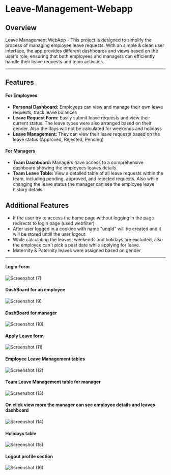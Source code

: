 # Leave-Management-Webapp

<h2>Overview</h2>
Leave Management WebApp - This project is designed to simplify the process of managing employee leave requests. With an simple & clean user interface, the app provides different dashboards and views based on the user's role, ensuring that both employees and managers can efficiently handle their leave requests and team activities.
<hr>

<h2>Features</h2>
<h4>For Employees</h4>
<ul>
  <li><strong>Personal Dashboard:</strong> Employees can view and manage their own leave requests, track leave balances</li>
  <li><strong>Leave Request Form:</strong> Easily submit leave requests and view their current status. The leave types were also arranged based on their gender. Also the days will not be calculated for weekends and holidays</li>
  <li><strong>Leave Management: </strong> They can view their leave requests based on the leave status (Approved, Rejected, Pending)</li>
</ul>
<h4>For Managers</h4>
<ul>
  <li><strong>Team Dashboard: </strong> Managers have access to a comprehensive dashboard showing the employees leaves details.</li>
  <li><strong>Team Leave Table: </strong> View a detailed table of all leave requests within the team, including pending, approved, and rejected requests. Also while changing the leave status the manager can see the employee leave history details</li>
</ul>

<h2>Additional Features</h2>
<ul>
  <li>If the user try to access the home page without logging in the page redirects to login page (used webfilter)</li>
  <li>After user logged in a cookiee with name "unqId" will be created and it will be stored untill the user logout.</li>
  <li>While calculating the leaves, weekends and holidays are excluded, also the employee can't pick a past date while applying for leave.</li>
  <li>Maternity & Paternity leaves were assigned based on gender</li>
</ul>
<hr>


<h4>Login Form</h4>

![Screenshot (7)](https://github.com/user-attachments/assets/2896f374-7519-44f0-8bda-b1d621da442c)

<h4>DashBoard for an employee</h4>

![Screenshot (9)](https://github.com/user-attachments/assets/dda492ad-4800-4bd8-a772-331cacbbfdaf)

<h4>DashBoard for manager</h4>

![Screenshot (10)](https://github.com/user-attachments/assets/64dd71e6-8cb5-40ff-9117-efabb5b8d43a)

<h4>Apply Leave form</h4>

![Screenshot (11)](https://github.com/user-attachments/assets/cecf8267-4fda-4118-8d0d-3dfc75a04a77)


<h4>Employee Leave Management tables</h4>

![Screenshot (12)](https://github.com/user-attachments/assets/dda90f3c-a21f-47ab-baf6-ca98f81178df)


<h4>Team Leave Management table for manager</h4>

![Screenshot (13)](https://github.com/user-attachments/assets/beeb485d-3e4a-457f-8aa3-dd713d4e568a)

<h4>On click view more the manager can see employee details and leaves dashboard</h4>

![Screenshot (14)](https://github.com/user-attachments/assets/4c2988bd-b7ad-49cc-9c69-42bff9031f3a)

<h4>Holidays table</h4>

![Screenshot (15)](https://github.com/user-attachments/assets/8cced785-dbf5-4133-8df6-7e321d978ae7)

<h4>Logout profile section</h4>

![Screenshot (16)](https://github.com/user-attachments/assets/0342f525-5450-476b-89a2-f50d8ee2527f)



